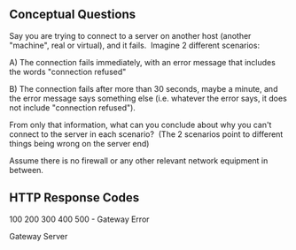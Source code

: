 ## Conceptual Questions 
Say you are trying to connect to a server on another host (another "machine", real or virtual), and it fails.  Imagine 2 different scenarios:

A) The connection fails immediately, with an error message that includes the words "connection refused"

B) The connection fails after more than 30 seconds, maybe a minute, and the error message says something else (i.e. whatever the error says, it does not include "connection refused").

From only that information, what can you conclude about why you can't connect to the server in each scenario?  (The 2 scenarios point to different things being wrong on the server end)

Assume there is no firewall or any other relevant network equipment in between.

## HTTP Response Codes 

100
200
300
400
500 - Gateway Error 

Gateway Server 




